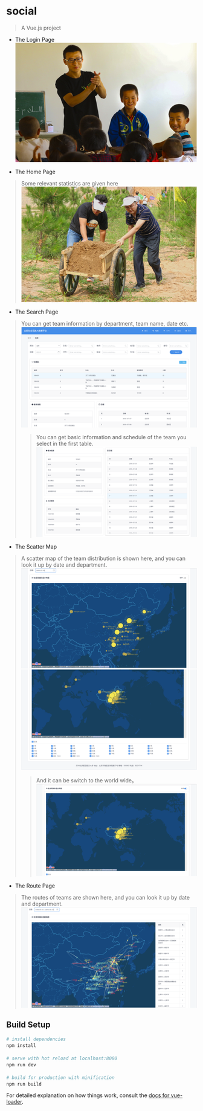 # social

> A Vue.js project

* The Login Page
![login page](https://github.com/sameen7/social/blob/master/src/assets/1.png)

* The Home Page
> Some relevant statistics are given here
![login page](https://github.com/sameen7/social/blob/master/src/assets/2.png)

* The Search Page
> You can get team information by department, team name, date etc.
![login page](https://github.com/sameen7/social/blob/master/src/assets/3.png)
>> You can get basic information and schedule of the team you select in the first table.
![login page](https://github.com/sameen7/social/blob/master/src/assets/4.png)

* The Scatter Map
> A scatter map of the team distribution is shown here, and you can look it up by date and department.
![login page](https://github.com/sameen7/social/blob/master/src/assets/6.png)
![login page](https://github.com/sameen7/social/blob/master/src/assets/8.png)
>> And it can be switch to the world wide。
![login page](https://github.com/sameen7/social/blob/master/src/assets/7.png)

* The Route Page
> The routes of teams are shown here, and you can look it up by date and department.
![login page](https://github.com/sameen7/social/blob/master/src/assets/5.png)

## Build Setup

``` bash
# install dependencies
npm install

# serve with hot reload at localhost:8080
npm run dev

# build for production with minification
npm run build
```

For detailed explanation on how things work, consult the [docs for vue-loader](http://vuejs.github.io/vue-loader).
